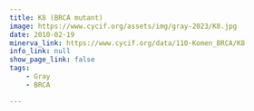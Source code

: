 ```yaml
---
title: K8 (BRCA mutant)
image: https://www.cycif.org/assets/img/gray-2023/K8.jpg
date: 2010-02-19
minerva_link: https://www.cycif.org/data/110-Komen_BRCA/K8
info_link: null
show_page_link: false
tags:
    - Gray
    - BRCA

---
```

